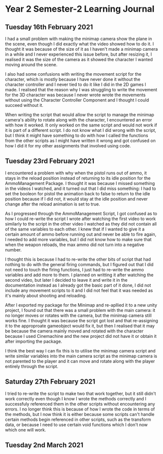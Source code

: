 # Year 2 Semester-2 Learning Journal

## Tuesday 16th February 2021

I had a small problem with making the minimap camera show the plane in the scene, even though I did exactly what the video showed how to do it. I thought it was because of the size of it as I haven't made a minimap camera in a while and I never experienced this issue before, but after resizing it, I realised it was the size of the camera as it showed the character I wanted moving around the scene.

I also had some confusions with writing the movement script for the character, which is mostly because I have never done it without the character controller and I never tied to do it like I did in the 2D games I made. I realised that the reason why I was struggling to write the movement for the 3D character was because I never wrote wrote the movements without using the Character Controller Component and I thought I could succeed without it.

When writing the script that would allow the script to manage the minimap camera's ability to rotate along with the character, I encountered an error with how it worked. It only worked on the same script and would not work if it is part of a different script. I do not know what I did wrong with the script, but I think it might have something to do with how I called the functions from the other scripts as I might have written it wrong and got confused on how I did it for my other assignments that involved using code.

## Tuesday 23rd February 2021

I encountered a problem with why when the pistol runs out of ammo, it stays in the reload position instead of returning to its idle position for the AmmoManagement Package. I thought it was because I missed something in the videos I watched, and it turned out that I did miss something: I had to set the booleon for pistol the animation back to false to return to the idle position because if I did not, it would stay at the idle position and never change after the reload animation is set to true.

As I progressed through the AmmoManagement Script, I got confused as to how I could re-write the script I wrote after watching the first video to work similarly to the script in the other video I watched as they did not contain all of the same variables to each other. I knew that if I wanted to give it a certain amount of ammo before running out and never be able to fire again, I needed to add more variables, but I did not know how to make sure that when the weapon reloads, the max ammo did not turn into a negative number.

I thought this is because I had to re-write the other bits of script that had nothing to do with the general firing commands, but I figured out that I did not need to touch the firing functions, I just had to re-write the ammo variables and add more to them. I planned on writting it after watching the second video, but later I decided to leave it and write it in the documentation instead as I already got the basic part of it done, I did not include any movement scripts to it and I did not feel that it was needed as it's mainly about shooting and reloading.

After I exported my package for the Minimap and re-apllied it to a new unity project, I found out that there was a small problem with the main camera: it no longer moves or rotates with the camera, but the minimap camera still works fine. I thought it was because the script got lost and that re-assigning it to the approproate gameobject would fix it, but then I realised that it may be because the camera mainly moved and rotated with the character because I used Cinemachine and the new project did not have it or obtain it after importing the package.

I think the best way I can fix this is to utilise the minimap camera script and write similar variables into the main camera script as the minimap camera is not parented to the player and it can move and rotate along with the player entirely through the script.

## Saturday 27th February 2021

I tried to re-write the script to make two that work together, but it still didn't work correctly even though I know I wrote the methods correctly and I successfuly referenced them in the other scripts without encountering any errors. I no longer think this is because of how I wrote the code in terms of the methods, but I now think it is either because some scripts can't handle certain methods begin referenced in other scripts, such as the transform data, or because I need to use certain void functions which I don't now which one will work.

## Tuesday 2nd March 2021

